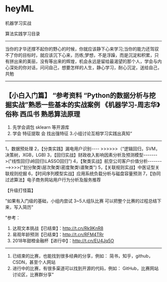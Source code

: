 # heyML
机器学习实战

算法实践学习目录			

************************************************** ************************************************** ***********************
当你的才华还撑不起你的野心的时候，你就应该静下心来学习;当你的能力还驾驭不了你的目标时，就应该沉下心来，历练;梦想，不是浮躁，而是沉淀和积累，只有拼出来的美丽，没有等出来的辉煌，机会永远是留给最渴望的那个人，学会与内心深处的你对话，问问自己，想要怎样的人生，静心学习，耐心沉淀，送给自己，共勉			
*****************************************************************************************************************************

【小白入门篇】
“参考资料
“Python的数据分析与挖掘实战”熟悉一些基本的实战案例
《机器学习-周志华》俗称 西瓜书 熟悉算法原理
---------------
1. 先学会调包 sklearn 等开源库
2. 学会 特征提取 会 找出强特征
3.小组讨论互相学习实践出真知“
- --------------
1，数据预处理
2，【分类实践】漏电用户识别---- >>>>>>（“逻辑回归，SVM，决策树，XGB，LGB)
3，【回归实战】财政收入影响因素分析及预测模型------->("线性回归\岭回归\LASSO回归")
4，【聚类实战】航空公司客户价值分析--------->>>>("划分聚类\层次聚类\密度聚类\谱聚类")
5，【关联规则实战】中医证型关联规则挖掘
6，【时间序列模型实战】应用系统负载分析与磁盘容量预测
7，【协同过滤算法】电子商务网站用户行为分析及服务推荐


【升级打怪篇】

"如果有入门级的基础，小组内尝试 3~5人组队比赛
可以把整个比赛的过程总结下来，写入简历"

"参考：
1. 达观文本挑战【已结束】：http://t.cn/Rk9KnR8
2. 易观年龄预测【已结束】：http://t.cn/RFM4TRr
3. 2018年甜橙金融杯【进行中】：http://t.cn/EU4Jq5O
---------------------------------
1. 已结束的比赛，也能找到很多经典的分享，例如：
简书，知乎，github，CSDN，甚至个人网站
2. 进行中的比赛，有很多渠道可以找到开源的代码，例如：
GitHub，比赛网站讨论区，比赛群分享"












